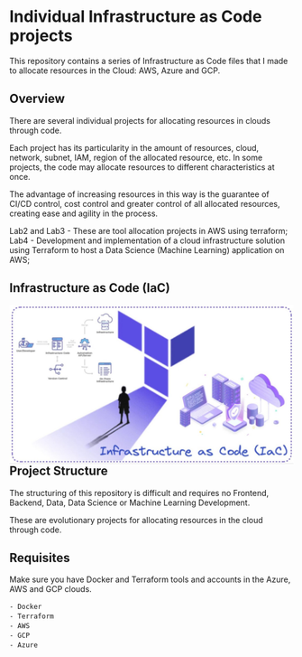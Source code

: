 # Individual Infrastructure as Code projects

This repository contains a series of Infrastructure as Code files that I made to allocate resources in the Cloud: AWS, Azure and GCP.

## Overview

There are several individual projects for allocating resources in clouds through code. 

Each project has its particularity in the amount of resources, cloud, network, subnet, IAM, region of the allocated resource, etc. In some projects, the code may allocate resources to different characteristics at once. 

The advantage of increasing resources in this way is the guarantee of CI/CD control, cost control and greater control of all allocated resources, creating ease and agility in the process.

Lab2 and Lab3 - These are tool allocation projects in AWS using terraform;
Lab4 - Development and implementation of a cloud infrastructure solution using Terraform to host a Data Science (Machine Learning) application on AWS;

## Infrastructure as Code (IaC)

 <img width="2500px" align="right"  src="https://github.com/julianasantimaria/ProjectsTerraform/blob/HTML/IaC.jpeg">

 <br/>
 <br/>


## Project Structure

The structuring of this repository is difficult and requires no Frontend, Backend, Data, Data Science or Machine Learning Development.

These are evolutionary projects for allocating resources in the cloud through code.

## Requisites

Make sure you have Docker and Terraform tools and accounts in the Azure, AWS and GCP clouds.

```bash
- Docker
- Terraform
- AWS
- GCP
- Azure